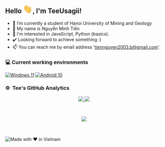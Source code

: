 <h2>Hello <img src="https://raw.githubusercontent.com/ABSphreak/ABSphreak/master/gifs/Hi.gif" width="30px">, I'm TeeUsagii!</h2>

- 🌱 I’m currently a student of Hanoi University of Mining and Geology
- 📛 My name is Nguyễn Minh Tiến
- 👀 I'm interested in JavaScript, Python (basics).
- ✔️ Looking forward to achieve something :)
- 📫 You can reach me by email address 'tiennguyen2003.b@gmail.com'.

### 💻 Current working environments
[![Windows 11](https://img.shields.io/badge/Windows%2011-00adef?style=flat-square&logo=windows&logoColor=ffffff)](https://www.microsoft.com/en-in/software-download/windows10)
[![Android 10](https://img.shields.io/badge/Android%2010-3ddc84?style=flat-square&logo=android&logoColor=ffffff)](https://www.android.com/android-10/)

### ⚙️ &nbsp;Tee's GitHub Analytics
<p align="center">
<a href="https://github.com/TeeUsagii">
<img height="180em" src="https://github-readme-stats-eight-theta.vercel.app/api?username=TeeUsagii&show_icons=true&theme=nightowl&include_all_commits=true&count_private=true"/>
<img height="180em" src="https://github-readme-stats-eight-theta.vercel.app/api/top-langs/?username=TeeUsagii&layout=compact&langs_count=8&theme=nightowl"/>
</a>
</p>
<br/>
<p align = "center">
 <img src="https://activity-graph.herokuapp.com/graph?username=TeeUsagii&theme=redical">
</p>  

<br />

![Made with ❤️ in Vietnam ](https://madewithlove.now.sh/vn?heart=true&text=Vietnam)

<!---
TeeUsagii/TeeUsagii is a ✨ special ✨ repository because its `README.md` (this file) appears on your GitHub profile.
You can click the Preview link to take a look at your changes.
--->
